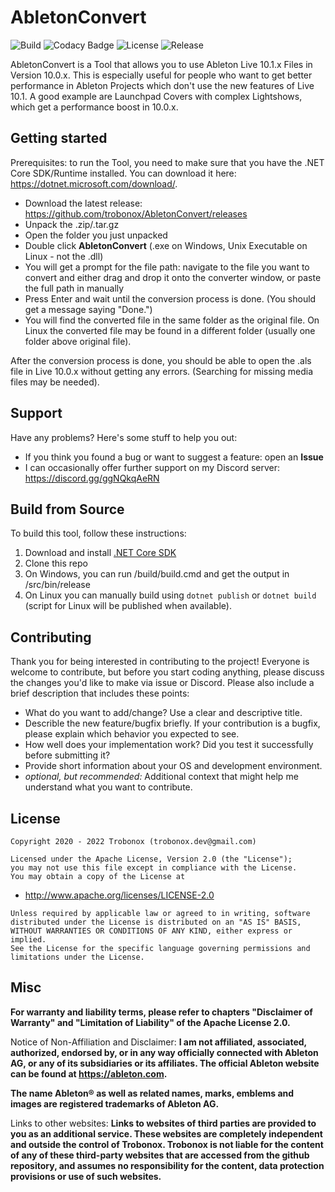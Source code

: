 # AbletonConvert
![Build](https://github.com/trobonox/abletonconvert/workflows/Build/badge.svg)
![Codacy Badge](https://img.shields.io/codacy/grade/7aaa8befa9f34ac79f9834597e5f6b4a)
![License](https://img.shields.io/github/license/trobonox/abletonconvert)
![Release](https://img.shields.io/github/v/release/trobonox/abletonconvert)


AbletonConvert is a Tool that allows you to use Ableton Live 10.1.x Files in Version 10.0.x. This is especially useful for people who want to get better performance in Ableton Projects which don't use the new features of Live 10.1. A good example are Launchpad Covers with complex Lightshows, which get a performance boost in 10.0.x.

## Getting started
Prerequisites: to run the Tool, you need to make sure that you have the .NET Core SDK/Runtime installed. You can download it here: https://dotnet.microsoft.com/download/.

-  Download the latest release: https://github.com/trobonox/AbletonConvert/releases
-  Unpack the .zip/.tar.gz
-  Open the folder you just unpacked
-  Double click **AbletonConvert** (.exe on Windows, Unix Executable on Linux - not the .dll)
-  You will get a prompt for the file path: navigate to the file you want to convert and either drag and drop it onto the converter window, or paste the full path in manually
-  Press Enter and wait until the conversion process is done. (You should get a message saying "Done.")
-  You will find the converted file in the same folder as the original file. On Linux the converted file may be found in a different folder (usually one folder above original file).

After the conversion process is done, you should be able to open the .als file in Live 10.0.x without getting any errors. (Searching for missing media files may be needed).

## Support
Have any problems? Here's some stuff to help you out:
-  If you think you found a bug or want to suggest a feature: open an **Issue**
-  I can occasionally offer further support on my Discord server: https://discord.gg/ggNQkqAeRN

## Build from Source
To build this tool, follow these instructions:
1. Download and install [.NET Core SDK](https://www.microsoft.com/net/download)
2. Clone this repo
3. On Windows, you can run /build/build.cmd and get the output in /src/bin/release
4. On Linux you can manually build using `dotnet publish` or `dotnet build` (script for Linux will be published when available).


## Contributing
Thank you for being interested in contributing to the project!
Everyone is welcome to contribute, but before you start coding anything, please discuss the changes you'd like to make via issue or Discord.
Please also include a brief description that includes these points:
-  What do you want to add/change? Use a clear and descriptive title.
-  Describle the new feature/bugfix briefly. If your contribution is a bugfix, please explain which behavior you expected to see.
-  How well does your implementation work? Did you test it successfully before submitting it?
-  Provide short information about your OS and development environment.
-  _optional, but recommended:_ Additional context that might help me understand what you want to contribute. 

## License
``` 
Copyright 2020 - 2022 Trobonox (trobonox.dev@gmail.com)

Licensed under the Apache License, Version 2.0 (the "License");
you may not use this file except in compliance with the License.
You may obtain a copy of the License at
```
-  http://www.apache.org/licenses/LICENSE-2.0

```
Unless required by applicable law or agreed to in writing, software
distributed under the License is distributed on an "AS IS" BASIS,
WITHOUT WARRANTIES OR CONDITIONS OF ANY KIND, either express or implied.
See the License for the specific language governing permissions and
limitations under the License.
```

## Misc
**For warranty and liability terms, please refer to chapters "Disclaimer of Warranty" and "Limitation of Liability" of the Apache License 2.0.**

Notice of Non-Affiliation and Disclaimer: **I am not affiliated, associated, authorized, endorsed by, or in any way officially connected with Ableton AG, or any of its subsidiaries or its affiliates. The official Ableton website can be found at https://ableton.com.**

**The name Ableton® as well as related names, marks, emblems and images are registered trademarks of Ableton AG.**

Links to other websites: **Links to websites of third parties are provided to you as an additional service. These websites are completely independent and outside the control of Trobonox. Trobonox is not liable for the content of any of these third-party websites that are accessed from the github repository, and assumes no responsibility for the content, data protection provisions or use of such websites.**

